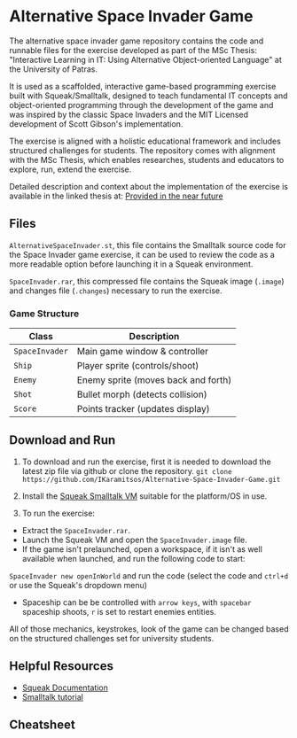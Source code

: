 # Alternative Space Invader Game

The alternative space invader game repository contains the code and runnable files for the exercise developed as part of the MSc Thesis: "Interactive Learning in IT: Using Alternative Object-oriented Language" at the University  of Patras. 

It is used as a scaffolded, interactive game-based programming exercise built with Squeak/Smalltalk, designed to teach fundamental IT concepts and object-oriented programming through the development of the game and was inspired by the classic Space Invaders and the MIT Licensed development of Scott Gibson's implementation.

The exercise is aligned with a holistic educational framework and includes structured challenges for students. The repository comes with alignment with the MSc Thesis, which enables researches, students and educators to explore, run, extend the exercise. 

Detailed description and context about the implementation of the exercise is available in  the linked thesis at:
[Provided in the near future](https://github.com/IKaramitsos/Alternative-Space-Invader-Game) 

## Files

`AlternativeSpaceInvader.st`, this file contains the Smalltalk source code for the Space Invader game exercise, it can be used to review the code as a more readable option before launching it in a Squeak environment.

`SpaceInvader.rar`, this compressed file contains the Squeak image (`.image`) and changes file (`.changes`) necessary to run the exercise.

### Game Structure

| Class | Description |
| --- | --- |
| `SpaceInvader` | Main game window & controller |
| `Ship` | Player sprite (controls/shoot) |
| `Enemy` | Enemy sprite (moves back and forth) |
| `Shot` | Bullet morph (detects collision) |
| `Score` | Points tracker (updates display) |

## Download and Run

1. To download and run the exercise, first it is needed to download the latest zip file via github or clone the repository.
`git clone https://github.com/IKaramitsos/Alternative-Space-Invader-Game.git`

2. Install the [Squeak Smalltalk VM](https://squeak.org/downloads/) suitable for the platform/OS in use.

3. To run the exercise:
- Extract the `SpaceInvader.rar`.
- Launch the Squeak VM and open the `SpaceInvader.image` file.
- If the game isn't prelaunched, open a workspace, if it isn't as well available when launched, and run the following code to start:

`SpaceInvader new openInWorld` and run the code (select the code and `ctrl+d` or use the Squeak's dropdown menu)
- Spaceship can be be controlled with `arrow keys`, with `spacebar` spaceship shoots, `r` is set to restart enemies entities.

All of those mechanics, keystrokes, look of the game can be changed based on the structured challenges set for university students.

## Helpful Resources

- [Squeak Documentation](https://squeak.org/documentation/)
- [Smalltalk tutorial](https://learnxinyminutes.com/smalltalk/)

## Cheatsheet
